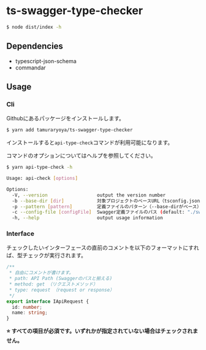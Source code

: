 # ts-swagger-type-checker

```sh
$ node dist/index -h
```

## Dependencies

* typescript-json-schema
* commandar

## Usage

### Cli

Githubにあるパッケージをインストールします。

```sh
$ yarn add tamuraryoya/ts-swagger-type-checker
```

インストールすると`api-type-check`コマンドが利用可能になります。

コマンドのオプションについてはヘルプを参照してください。

```sh
$ yarn api-type-check -h

Usage: api-check [options]

Options:
  -V, --version                  output the version number
  -b --base-dir [dir]            対象プロジェクトのベースURL（tsconfig.jsonのあるディレクトリ） (default: "./")
  -p --pattern [pattern]         定義ファイルのパターン（--base-dirがベース） (default: "**/*.d.ts")
  -c --config-file [configFile]  Swagger定義ファイルのパス (default: "./swagger.yml")
  -h, --help                     output usage information 
```

### Interface

チェックしたいインターフェースの直前のコメントを以下のフォーマットにすれば、型チェックが実行されます。

```ts
/**
 * 自由にコメントが書けます。
 * path: API Path (Swaggerのパスと揃える)
 * method: get （リクエストメソッド）
 * type: request （request or response）
 */
export interface IApiRequest {
  id: number;
  name: string;
}
```

**⭐ すべての項目が必須です。いずれかが指定されていない場合はチェックされません。**
